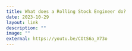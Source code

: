 ```yaml
---
title: What does a Rolling Stock Engineer do?
date: 2023-10-29
layout: link
description: ""
image: ""
external: https://youtu.be/COtS6a_X73o
---
```

